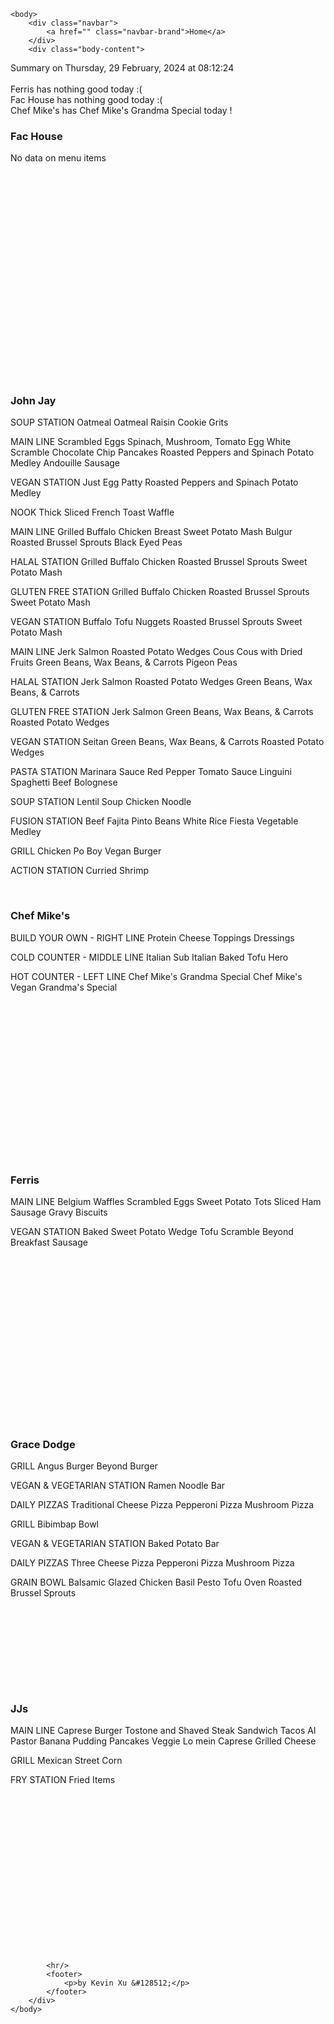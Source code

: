 <!DOCTYPE html>
<html>
    <head>
        <meta charset="UTF-8">
        <title>
Dining Info
</title>
        <link rel="stylesheet" type="text/css" href="/static/dining.css" />
    </head>

    <body>
        <div class="navbar">
            <a href="" class="navbar-brand">Home</a>
        </div>
        <div class="body-content">
            
<div class="summary">
  Summary on Thursday, 29 February, 2024 at 08:12:24
  <br><br>
  Ferris has nothing good today :(
  <br>
  Fac House has nothing good today :(
  <br>
  Chef Mike's has Chef Mike's Grandma Special today !
  <br>
</div>
<div class="w3-row-padding w3-center w3-margin-top">
  <div class="w3-third">
    <div class="w3-card w3-container" style="min-height:400px">
    <h3>Fac House</h3>
    <div class="list">No data on menu items</div>
    <br>
    </div>
    <div class="w3-card w3-container" style="min-height:400px">
      <h3>John Jay</h3>
      <i class="fa fa-css3 w3-margin-bottom w3-text-theme" style="font-size:10px"></i>
      <div class="list">
SOUP STATION
Oatmeal
Oatmeal Raisin Cookie
Grits

MAIN LINE
Scrambled Eggs
Spinach, Mushroom, Tomato Egg White Scramble
Chocolate Chip Pancakes
Roasted Peppers and Spinach
Potato Medley
Andouille Sausage

VEGAN STATION
Just Egg Patty
Roasted Peppers and Spinach
Potato Medley

NOOK
Thick Sliced French Toast
Waffle

MAIN LINE
Grilled Buffalo Chicken Breast
Sweet Potato Mash
Bulgur
Roasted Brussel Sprouts
Black Eyed Peas

HALAL STATION
Grilled Buffalo Chicken
Roasted Brussel Sprouts
Sweet Potato Mash

GLUTEN FREE STATION
Grilled Buffalo Chicken
Roasted Brussel Sprouts
Sweet Potato Mash

VEGAN STATION
Buffalo Tofu Nuggets
Roasted Brussel Sprouts
Sweet Potato Mash

MAIN LINE
Jerk Salmon
Roasted Potato Wedges
Cous Cous with Dried Fruits
Green Beans, Wax Beans, & Carrots
Pigeon Peas

HALAL STATION
Jerk Salmon
Roasted Potato Wedges
Green Beans, Wax Beans, & Carrots

GLUTEN FREE STATION
Jerk Salmon
Green Beans, Wax Beans, & Carrots
Roasted Potato Wedges

VEGAN STATION
Seitan
Green Beans, Wax Beans, & Carrots
Roasted Potato Wedges

PASTA STATION
Marinara Sauce
Red Pepper Tomato Sauce
Linguini
Spaghetti
Beef Bolognese

SOUP STATION
Lentil Soup
Chicken Noodle

FUSION STATION
Beef Fajita
Pinto Beans
White Rice
Fiesta Vegetable Medley

GRILL
Chicken Po Boy
Vegan Burger

ACTION STATION
Curried Shrimp
</div>
      <br>
    </div>
  </div>
  <div class="w3-third">
    <div class="w3-card w3-container" style="min-height:400px">
    <h3>Chef Mike's</h3>
    <i class="fa fa-css3 w3-margin-bottom w3-text-theme" style="font-size:10px"></i>
      <div class="list">
BUILD YOUR OWN - RIGHT LINE
Protein
Cheese
Toppings
Dressings

COLD COUNTER - MIDDLE LINE
Italian Sub
Italian Baked Tofu Hero

HOT COUNTER - LEFT LINE
Chef Mike's Grandma Special
Chef Mike's Vegan Grandma's Special
</div>
      <br>
    </div>
    <div class="w3-card w3-container" style="min-height:400px">
      <h3>Ferris</h3>
      <div class="list">
MAIN LINE
Belgium Waffles
Scrambled Eggs
Sweet Potato Tots
Sliced Ham
Sausage Gravy
Biscuits

VEGAN STATION
Baked Sweet Potato Wedge
Tofu Scramble
Beyond Breakfast Sausage
</div>
      <br>
    </div>
  </div>
  <div class="w3-third">
    <div class="w3-card w3-container" style="min-height:400px">
    <h3>Grace Dodge</h3>
    <i class="fa fa-diamond w3-margin-bottom w3-text-theme" style="font-size:10px"></i>
    <div class="list">
GRILL
Angus Burger
Beyond Burger

VEGAN & VEGETARIAN STATION
Ramen Noodle Bar

DAILY PIZZAS
Traditional Cheese Pizza
Pepperoni Pizza
Mushroom Pizza

GRILL
Bibimbap Bowl

VEGAN & VEGETARIAN STATION
Baked Potato Bar

DAILY PIZZAS
Three Cheese Pizza
Pepperoni Pizza
Mushroom Pizza

GRAIN BOWL
Balsamic Glazed Chicken
Basil Pesto Tofu
Oven Roasted Brussel Sprouts
</div>
    <br>
    </div>
    <div class="w3-card w3-container" style="min-height:400px">
      <h3>JJs</h3>
      <i class="fa fa-diamond w3-margin-bottom w3-text-theme" style="font-size:10px"></i>
      <div class="list">
MAIN LINE
Caprese Burger
Tostone and Shaved Steak Sandwich
Tacos Al Pastor
Banana Pudding Pancakes
Veggie Lo mein
Caprese Grilled Cheese

GRILL
Mexican Street Corn

FRY STATION
Fried Items
</div>
      <br>
    </div>
  </div>
</div>



            <hr/>
            <footer>
                <p>by Kevin Xu &#128512;</p>
            </footer>
        </div>
    </body>
</html>